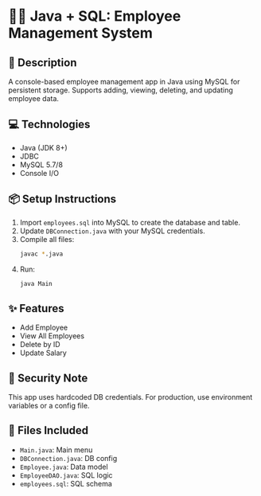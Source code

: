 # 👨‍💼 Java + SQL: Employee Management System

## 🧾 Description
A console-based employee management app in Java using MySQL for persistent storage. Supports adding, viewing, deleting, and updating employee data.

## 💻 Technologies
- Java (JDK 8+)
- JDBC
- MySQL 5.7/8
- Console I/O

## 📦 Setup Instructions
1. Import `employees.sql` into MySQL to create the database and table.
2. Update `DBConnection.java` with your MySQL credentials.
3. Compile all files:
   ```bash
   javac *.java
   ```
4. Run:
   ```bash
   java Main
   ```

## ✨ Features
- Add Employee
- View All Employees
- Delete by ID
- Update Salary

## 🔐 Security Note
This app uses hardcoded DB credentials. For production, use environment variables or a config file.

## 📂 Files Included
- `Main.java`: Main menu
- `DBConnection.java`: DB config
- `Employee.java`: Data model
- `EmployeeDAO.java`: SQL logic
- `employees.sql`: SQL schema